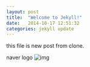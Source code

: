 ```yaml
---
layout: post
title:  "Welcome to Jekyll!"
date:   2014-10-17 12:51:32
categories: jekyll update
---
```



this file is new post from clone.

naver logo ![img](http://dl.dropboxusercontent.com/u/76445255/kut_logo.jpg)
